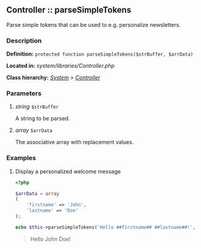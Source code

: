 
Controller :: parseSimpleTokens
-------------------------------------------

Parse simple tokens that can be used to e.g. personalize newsletters.


### Description ###

**Definition:** `protected function parseSimpleTokens($strBuffer, $arrData)`

**Located in:** *system/libraries/Controller.php*

**Class hierarchy:** *[System](../System.php) > [Controller](../Controller.php)*


### Parameters ###

1. *string* `$strBuffer`

	A string to be parsed.

2. *array* `$arrData`

	The associative array with replacement values.


### Examples ###

1. Display a personalized welcome message

	```php
	<?php

	$arrData = array
	(
		'firstname' => 'John',
		'lastname' => 'Doe'
	);

	echo $this->parseSimpleTokens('Hello ##firstname## ##lastname##!', $arrData);
	```
	> Hello John Doe!

